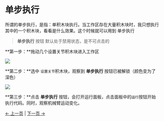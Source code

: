 # 单步执行
所谓的单步执行，是指：单积木块执行。当工作区存在大量积木块时，我只想执行其中的一个积木块，看看是什么效果。这个时候就可以用到 单步执行

> **单步执行** 按钮 默认处于禁用状态，是不可点击的

**第一步：**拖动几个设置关节积木块进入工作区

<img src="../../../../resources/3-FunctionsAndApplications/5.myBlockly/blockly/singleStep1.png" />

**第二步：**选中 `设置关节`积木块，观察到 **单步执行** 按钮已被解锁（颜色变为了深色）

<img src="../../../../resources/3-FunctionsAndApplications/5.myBlockly/blockly/singleStep2.png" />

**第三步：**点击 **单步执行** 按钮，会打开运行面板，点击面板中的`运行`按钮开始执行代码。同时，观察机械臂运动变化。

[← 上一页](./5.5.6-useCoords.md) | [下一页 →](./5.5.8-program.md)
